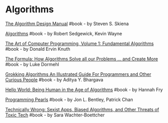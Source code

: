 # Algorithms

[The Algorithm Design Manual](https://www.goodreads.com/book/show/425208.The_Algorithm_Design_Manual) \#book - by Steven S. Skiena

[Algorithms](https://www.goodreads.com/book/show/10803540-algorithms) \#book - by Robert Sedgewick,  Kevin Wayne

[The Art of Computer Programming, Volume 1: Fundamental Algorithms](https://www.goodreads.com/book/show/112247.The_Art_of_Computer_Programming_Volume_1) \#book - by Donald Ervin Knuth

[The Formula: How Algorithms Solve all our Problems … and Create More](https://www.goodreads.com/book/show/18160167-the-formula) \#book - by Luke Dormehl

[Grokking Algorithms An Illustrated Guide For Programmers and Other Curious People](https://www.goodreads.com/book/show/22847284-grokking-algorithms-an-illustrated-guide-for-programmers-and-other-curio) \#book - by Aditya Y. Bhargava

[Hello World: Being Human in the Age of Algorithms](https://www.goodreads.com/book/show/38212157-hello-world) \#book - by Hannah Fry

[Programming Pearls](https://www.goodreads.com/book/show/52084.Programming_Pearls) \#book - by Jon L. Bentley, Patrick Chan

[Technically Wrong: Sexist Apps, Biased Algorithms, and Other Threats of Toxic Tech](https://www.goodreads.com/book/show/38212110-technically-wrong) \#book - by Sara Wachter-Boettcher


